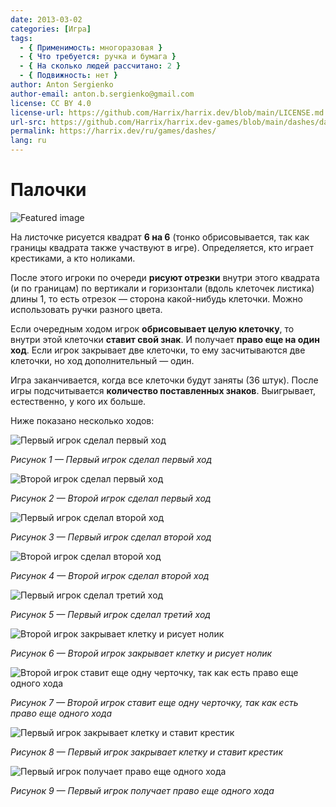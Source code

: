 ```yaml
---
date: 2013-03-02
categories: [Игра]
tags:
  - { Применимость: многоразовая }
  - { Что требуется: ручка и бумага }
  - { На сколько людей рассчитано: 2 }
  - { Подвижность: нет }
author: Anton Sergienko
author-email: anton.b.sergienko@gmail.com
license: CC BY 4.0
license-url: https://github.com/Harrix/harrix.dev/blob/main/LICENSE.md
url-src: https://github.com/Harrix/harrix.dev-games/blob/main/dashes/dashes.md
permalink: https://harrix.dev/ru/games/dashes/
lang: ru
---
```


# Палочки

![Featured image](featured-image.svg)

На листочке рисуется квадрат **6 на 6** (тонко обрисовывается, так как границы квадрата также участвуют в игре). Определяется, кто играет крестиками, а кто ноликами.

После этого игроки по очереди **рисуют отрезки** внутри этого квадрата (и по границам) по вертикали и горизонтали (вдоль клеточек листика) длины 1, то есть отрезок — сторона какой-нибудь клеточки. Можно использовать ручки разного цвета.

Если очередным ходом игрок **обрисовывает целую клеточку**, то внутри этой клеточки **ставит свой знак**. И получает **право еще на один ход**. Если игрок закрывает две клеточки, то ему засчитываются две клеточки, но ход дополнительный — один.

Игра заканчивается, когда все клеточки будут заняты (36 штук). После игры подсчитывается **количество поставленных знаков**. Выигрывает, естественно, у кого их больше.

Ниже показано несколько ходов:

![Первый игрок сделал первый ход](img/step_01.svg)

_Рисунок 1 — Первый игрок сделал первый ход_

![Второй игрок сделал первый ход](img/step_02.svg)

_Рисунок 2 — Второй игрок сделал первый ход_

![Первый игрок сделал второй ход](img/step_03.svg)

_Рисунок 3 — Первый игрок сделал второй ход_

![Второй игрок сделал второй ход](img/step_04.svg)

_Рисунок 4 — Второй игрок сделал второй ход_

![Первый игрок сделал третий ход](img/step_05.svg)

_Рисунок 5 — Первый игрок сделал третий ход_

![Второй игрок закрывает клетку и рисует нолик](img/step_06.svg)

_Рисунок 6 — Второй игрок закрывает клетку и рисует нолик_

![Второй игрок ставит еще одну черточку, так как есть право еще одного хода](img/step_07.svg)

_Рисунок 7 — Второй игрок ставит еще одну черточку, так как есть право еще одного хода_

![Первый игрок закрывает клетку и ставит крестик](img/step_08.svg)

_Рисунок 8 — Первый игрок закрывает клетку и ставит крестик_

![Первый игрок получает право еще одного хода](img/step_09.svg)

_Рисунок 9 — Первый игрок получает право еще одного хода_
